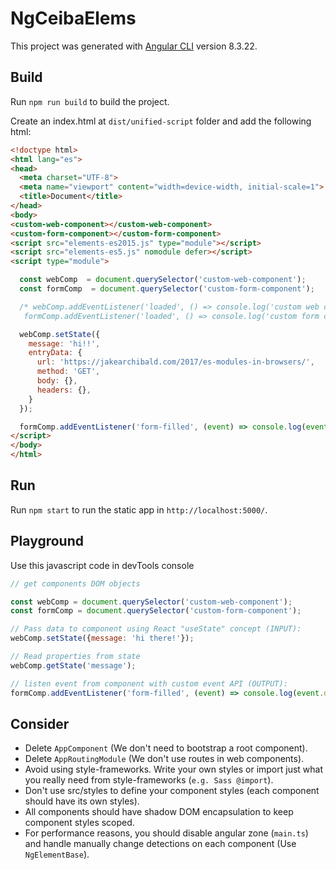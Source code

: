 # NgCeibaElems

This project was generated with [Angular CLI](https://github.com/angular/angular-cli) version 8.3.22.

## Build

Run `npm run build` to build the project.

Create an index.html at `dist/unified-script` folder and add the following html:

```html
<!doctype html>
<html lang="es">
<head>
  <meta charset="UTF-8">
  <meta name="viewport" content="width=device-width, initial-scale=1">
  <title>Document</title>
</head>
<body>
<custom-web-component></custom-web-component>
<custom-form-component></custom-form-component>
<script src="elements-es2015.js" type="module"></script>
<script src="elements-es5.js" nomodule defer></script>
<script type="module">

  const webComp  = document.querySelector('custom-web-component');
  const formComp  = document.querySelector('custom-form-component');

  /* webComp.addEventListener('loaded', () => console.log('custom web component mounted!'));
   formComp.addEventListener('loaded', () => console.log('custom form component mounted!'));*/

  webComp.setState({
    message: 'hi!!',
    entryData: {
      url: 'https://jakearchibald.com/2017/es-modules-in-browsers/',
      method: 'GET',
      body: {},
      headers: {},
    }
  });

  formComp.addEventListener('form-filled', (event) => console.log(event.detail));
</script>
</body>
</html>
```

## Run

Run `npm start` to run the static app in `http://localhost:5000/`.

## Playground

Use this javascript code in devTools console
```javascript
// get components DOM objects

const webComp = document.querySelector('custom-web-component');
const formComp = document.querySelector('custom-form-component');

// Pass data to component using React "useState" concept (INPUT):
webComp.setState({message: 'hi there!'});

// Read properties from state
webComp.getState('message');

// listen event from component with custom event API (OUTPUT):
formComp.addEventListener('form-filled', (event) => console.log(event.detail))
```

## Consider

* Delete `AppComponent` (We don't need to bootstrap a root component).
* Delete `AppRoutingModule` (We don't use routes in web components).
* Avoid using style-frameworks. Write your own styles or import just what you really need from style-frameworks (`e.g. Sass @import`).
* Don't use src/styles to define your component styles (each component should have its own styles).
* All components should have shadow DOM encapsulation to keep component styles scoped.
* For performance reasons, you should disable angular zone (`main.ts`) and handle manually change detections on each component (Use `NgElementBase`).

